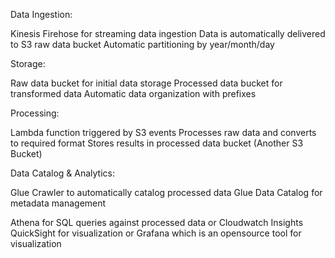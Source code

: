 Data Ingestion:

Kinesis Firehose for streaming data ingestion
Data is automatically delivered to S3 raw data bucket
Automatic partitioning by year/month/day


Storage:

Raw data bucket for initial data storage
Processed data bucket for transformed data
Automatic data organization with prefixes


Processing:

Lambda function triggered by S3 events
Processes raw data and converts to required format
Stores results in processed data bucket (Another S3 Bucket)


Data Catalog & Analytics:

Glue Crawler to automatically catalog processed data
Glue Data Catalog for metadata management


Athena for SQL queries against processed data or Cloudwatch Insights
QuickSight for visualization or Grafana which is an opensource tool for visualization